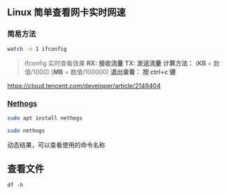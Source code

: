 



## Linux 简单查看网卡实时网速


### 简易方法

```sh
watch -n 1 ifconfig
```

> ifconfig 实时查看效果 
> **RX: 接收流量** 
> **TX: 发送流量** 
> **计算方法：** (**KB** = 数值/1000) (**MB** = 数值/100000) 
> **退出查看： 按 ctrl+c 键**

https://cloud.tencent.com/developer/article/2149404

### [Nethogs](https://github.com/raboof/nethogs#readme)

```bash
sudo apt install nethogs

sudo nethogs
```

动态结果，可以查看使用的命令名称


## 查看文件


```
df -h
```




